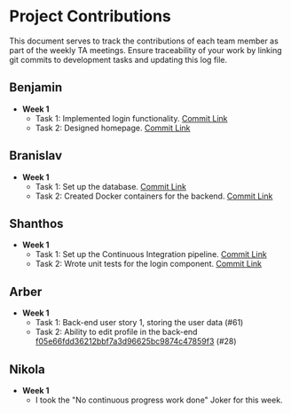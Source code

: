 # Project Contributions

This document serves to track the contributions of each team member as part of the weekly TA meetings. Ensure traceability of your work by linking git commits to development tasks and updating this log file.

## Benjamin

- **Week 1**
    - Task 1: Implemented login functionality. [Commit Link](#)
    - Task 2: Designed homepage. [Commit Link](#)

## Branislav

- **Week 1**
    - Task 1: Set up the database. [Commit Link](#)
    - Task 2: Created Docker containers for the backend. [Commit Link](#)

## Shanthos

- **Week 1**
    - Task 1: Set up the Continuous Integration pipeline. [Commit Link](#)
    - Task 2: Wrote unit tests for the login component. [Commit Link](#)

## Arber

- **Week 1**
    - Task 1: Back-end user story 1, storing the user data [](#f05e66fdd36212bbf7a3d96625bc9874c47859f3) (#61)
    - Task 2: Ability to edit profile in the back-end [f05e66fdd36212bbf7a3d96625bc9874c47859f3](#) (#28)

## Nikola

- **Week 1**
    - I took the "No continuous progress work done" Joker for this week.

